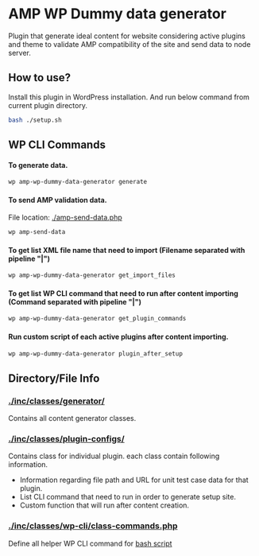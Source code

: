 # AMP WP Dummy data generator
Plugin that generate ideal content for website considering active plugins and theme to validate AMP compatibility of the site and send data to node server.

## How to use?
Install this plugin in WordPress installation. And run below command from current plugin directory.

```bash
bash ./setup.sh
```

## WP CLI Commands

#### To generate data.
```bash
wp amp-wp-dummy-data-generator generate
```

#### To send AMP validation data.
File location: [./amp-send-data.php](./amp-send-data.php)
```bash
wp amp-send-data
```

#### To get list XML file name that need to import (Filename separated with pipeline "|")
```bash
wp amp-wp-dummy-data-generator get_import_files
```

#### To get list WP CLI command that need to run after content importing (Command separated with pipeline "|")
```bash
wp amp-wp-dummy-data-generator get_plugin_commands
```

#### Run custom script of each active plugins after content importing.
```bash
wp amp-wp-dummy-data-generator plugin_after_setup
```

## Directory/File Info

### [./inc/classes/generator/](./inc/classes/generator/)
Contains all content generator classes.

### [./inc/classes/plugin-configs/](./inc/classes/plugin-configs/)
Contains class for individual plugin. each class contain following information. 
- Information regarding file path and URL for unit test case data for that plugin. 
- List CLI command that need to run in order to generate setup site.
- Custom function that will run after content creation. 

### [./inc/classes/wp-cli/class-commands.php](./inc/classes/wp-cli/class-commands.php)
Define all helper WP CLI command for [bash script](./setup.sh)
